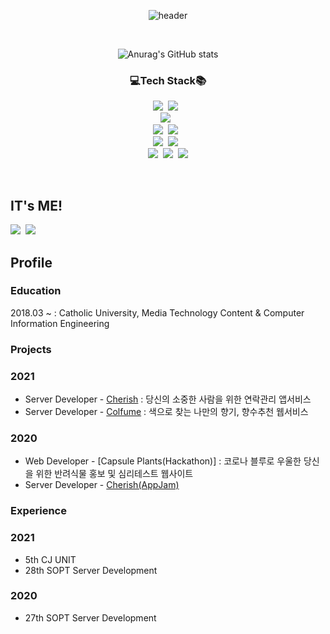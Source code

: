 <div align=center>

![header](https://capsule-render.vercel.app/api?type=wave&color=FFC0CB&height=350&section=header&text=✔️merge%20to%20dain&fontSize=65)

<br>

![Anurag's GitHub stats](https://github-readme-stats.vercel.app/api?username=Chedda98&count_private=true&show_icons=true&theme=buefy)

### 💻Tech Stack📚
<img src="https://img.shields.io/badge/Javascript-F7DF1E?style=for-the-badge&logo=Javascript&logoColor=white"/></a>&nbsp;&nbsp;<img src="https://img.shields.io/badge/TypeScript-3178C6?style=for-the-badge&logo=TypeScript&logoColor=white"/></a>&nbsp;&nbsp;<br>
<img src="https://img.shields.io/badge/Node.js-339933?style=for-the-badge&logo=Node.js&logoColor=white"/></a>&nbsp;&nbsp;
<br>
<img src="https://img.shields.io/badge/MySQL-4479A1?style=for-the-badge&logo=MySQL&logoColor=white"/></a>&nbsp;&nbsp;<img src="https://img.shields.io/badge/MongoDB-47A248?style=for-the-badge&logo=MongoDB&logoColor=white"/></a>&nbsp;&nbsp;
<br>
<img src="https://img.shields.io/badge/NGINX-009639?style=for-the-badge&logo=NGINX&logoColor=white"/></a>&nbsp;&nbsp;<img src="https://img.shields.io/badge/AWS-232F3E?style=for-the-badge&logo=Amazon-AWS&nbspAws&logoColor=white"/></a>&nbsp;&nbsp;
<br>
<img src="https://img.shields.io/badge/Git-F05032?style=for-the-badge&logo=Git&logoColor=white"/></a>&nbsp;&nbsp;<img src="https://img.shields.io/badge/GitHub Actions-2088FF?style=for-the-badge&logo=GitHub-Actions&logoColor=white"/></a>&nbsp;&nbsp;<img src="https://img.shields.io/badge/Terraform-623CE4?style=for-the-badge&logo=Terraform&logoColor=white"/></a>

</div>

<br>

## IT's ME!
<a href="https://www.instagram.com/sssua_0928/"><img src="https://img.shields.io/badge/Instagram-DD2A78?style=flat-square&logo=Instagram&logoColor=white&link=https://www.instagram.com/sssua_0928/"/></a>&nbsp;&nbsp;<a href="https://github.com/sssua-0028?tab=overview&from=2021-01-01&to=2021-01-09"><img src="https://img.shields.io/badge/GitHub-181717?style=flat-square&logo=Github&logoColor=white&link=https://www.instagram.com/sssua_0928/"/></a>

## Profile
### Education
2018.03 ~ : Catholic University, Media Technology Content & Computer Information Engineering

### Projects
### 2021
- Server Developer - [Cherish](https://github.com/TeamCherish/CherishServer) : 당신의 소중한 사람을 위한 연락관리 앱서비스
- Server Developer - [Colfume](https://github.com/colfume/back-2the-fumeture) : 색으로 찾는 나만의 향기, 향수추천 웹서비스

### 2020
- Web Developer - [Capsule Plants(Hackathon)] : 코로나 블루로 우울한 당신을 위한 반려식물 홍보 및 심리테스트 웹사이트
- Server Developer - [Cherish(AppJam)](https://github.com/TeamCherish/CherishServer) 

### Experience
### 2021
- 5th CJ UNIT
- 28th SOPT Server Development


### 2020
- 27th SOPT Server Development

<br>

<!--
**sssua-0928/Practice_dudu** is a ✨ _special_ ✨ repository because its `README.md` (this file) appears on your GitHub profile.

Here are some ideas to get you started:

- 🔭 I’m currently working on ...
- 🌱 I’m currently learning ...
- 👯 I’m looking to collaborate on ...
- 🤔 I’m looking for help with ...
- 💬 Ask me about ...
- 📫 How to reach me: ...
- 😄 Pronouns: ...
- ⚡ Fun fact: ...
-->
